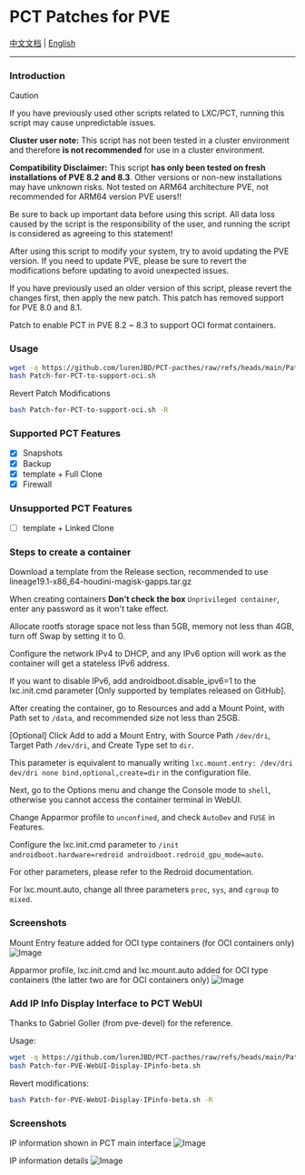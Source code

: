 # PCT Patches for PVE

[中文文档](https://github.com/lurenJBD/PCT-pacthes/blob/main/README-CN.md) | [English](https://github.com/lurenJBD/PCT-pacthes/blob/main/README.md)

---

### Introduction

> [!CAUTION]
> If you have previously used other scripts related to LXC/PCT, running this script may cause unpredictable issues.
>
> **Cluster user note:** This script has not been tested in a cluster environment and therefore **is not recommended** for use in a cluster environment.
>
> **Compatibility Disclaimer:** This script **has only been tested on fresh installations of PVE 8.2 and 8.3**. Other versions or non-new installations may have unknown risks. Not tested on ARM64 architecture PVE, not recommended for ARM64 version PVE users!!
>
> Be sure to back up important data before using this script. All data loss caused by the script is the responsibility of the user, and running the script is considered as agreeing to this statement!
> 
> After using this script to modify your system, try to avoid updating the PVE version. If you need to update PVE, please be sure to revert the modifications before updating to avoid unexpected issues.
>
> If you have previously used an older version of this script, please revert the changes first, then apply the new patch. This patch has removed support for PVE 8.0 and 8.1.

Patch to enable PCT in PVE 8.2 ~ 8.3 to support OCI format containers.

### Usage

```bash
wget -q https://github.com/lurenJBD/PCT-pacthes/raw/refs/heads/main/Patch-for-PCT-to-support-oci.sh
bash Patch-for-PCT-to-support-oci.sh
```

Revert Patch Modifications

```bash
bash Patch-for-PCT-to-support-oci.sh -R
```

### Supported PCT Features

- [X] Snapshots
- [X] Backup
- [X] template + Full Clone
- [X] Firewall

### Unsupported PCT Features

- [ ] template + Linked Clone

### Steps to create a container

Download a template from the Release section, recommended to use lineage19.1-x86_64-houdini-magisk-gapps.tar.gz

When creating containers **Don't check the box** `Unprivileged container`, enter any password as it won't take effect.

Allocate rootfs storage space not less than 5GB, memory not less than 4GB, turn off Swap by setting it to 0.

Configure the network IPv4 to DHCP, and any IPv6 option will work as the container will get a stateless IPv6 address.

If you want to disable IPv6, add androidboot.disable_ipv6=1 to the lxc.init.cmd parameter [Only supported by templates released on GitHub].

After creating the container, go to Resources and add a Mount Point, with Path set to `/data`, and recommended size not less than 25GB.

[Optional] Click Add to add a Mount Entry, with Source Path `/dev/dri`, Target Path `/dev/dri`, and Create Type set to `dir`.

This parameter is equivalent to manually writing `lxc.mount.entry: /dev/dri dev/dri none bind,optional,create=dir` in the configuration file.

Next, go to the Options menu and change the Console mode to `shell`, otherwise you cannot access the container terminal in WebUI.

Change Apparmor profile to `unconfined`, and check `AutoDev` and `FUSE` in Features.

Configure the lxc.init.cmd parameter to `/init androidboot.hardware=redroid androidboot.redroid_gpu_mode=auto`.

For other parameters, please refer to the Redroid documentation.

For lxc.mount.auto, change all three parameters `proc`, `sys`, and `cgroup` to `mixed`.

### Screenshots

Mount Entry feature added for OCI type containers (for OCI containers only)
![Image](https://github.com/user-attachments/assets/660b1df1-4ad6-49bc-8982-617b115af164)

Apparmor profile, lxc.init.cmd and lxc.mount.auto added for OCI type containers (the latter two are for OCI containers only)
![Image](https://github.com/user-attachments/assets/0b0dfee6-564a-4363-ad3b-a68e1b5ceaf4)

### Add IP Info Display Interface to PCT WebUI

Thanks to Gabriel Goller (from pve-devel) for the reference.

Usage:

```bash
wget -q https://github.com/lurenJBD/PCT-pacthes/raw/refs/heads/main/Patch-for-PVE-WebUI-Display-IPinfo-beta.sh
bash Patch-for-PVE-WebUI-Display-IPinfo-beta.sh
```

Revert modifications:

```bash
bash Patch-for-PVE-WebUI-Display-IPinfo-beta.sh -R
```

### Screenshots

IP information shown in PCT main interface
![Image](https://github.com/user-attachments/assets/6fee1c85-578f-48bd-b44b-e8c01c2f9c17)

IP information details
![Image](https://github.com/user-attachments/assets/60037ce5-ca58-4a9e-88eb-91f022560a70)
